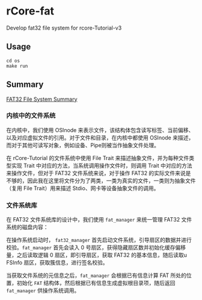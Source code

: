 # rCore-fat
Develop fat32 file system for rcore-Tutorial-v3


## Usage
```shell
cd os
make run
```

## Summary
[FAT32 File System Summary](https://github.com/KuangjuX/FAT32/blob/main/README.md)   
   
### 内核中的文件系统
在内核中，我们使用 OSInode 来表示文件，该结构体包含读写标签、当前偏移、以及对应虚拟文件的引用。对于文件和目录，在内核中都使用 OSInode 来描述，而对于其他可读写对象，例如设备、Pipe则被当作抽象文件处理。

在 rCore-Tutorial 的文件系统中使用 File Trait 来描述抽象文件，并为每种文件类型实现 Trait 中对应的方法，当系统调用操作文件时，则调用 Trait 中对应的方法来操作文件，但对于 FAT32 文件系统来说，对于操作 FAT32 的实际文件来说是不够的，因此我在这里将文件分为了两类，一类为真实的文件，一类则为抽象文件（复用 File Trait）用来描述 Stdio、网卡等设备抽象文件的调用。

### 文件系统库
在 FAT32 文件系统库的设计中，我们使用 `fat_manager` 来统一管理 FAT32 文件系统的磁盘内容：   
   
在操作系统启动时， `fat32_manager` 首先启动文件系统，引导扇区的数据并进行校验。`fat_manager` 首先会读入 0 号扇区，获得隐藏扇区数并初始化缓存偏移量，之后读取逻辑 0 扇区，即引导扇区，获取 FAT32 的基本信息，随后读取u FSInfo 扇区，获取簇信息，进行签名校验。
   
当获取文件系统的元信息之后，`fat_manager` 会根据已有信息计算 FAT 所处的位置，初始化 `FAT` 结构体，然后根据已有信息生成虚拟根目录项，随后返回 `fat_manager` 供操作系统调用。
